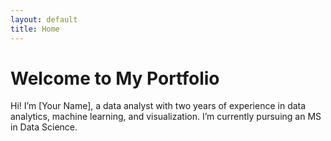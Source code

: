 ```yaml
---
layout: default
title: Home
---
```


# Welcome to My Portfolio

Hi! I’m [Your Name], a data analyst with two years of experience in data analytics, machine learning, and visualization. I’m currently pursuing an MS in Data Science.